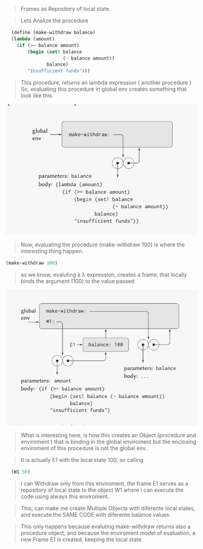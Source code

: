 > Frames as Repository of local state.  

> Lets Analize the procedure 

```scheme
  (define (make-withdraw balance)
  (lambda (amount)
    (if (>= balance amount)
        (begin (set! balance 
                     (- balance amount))
               balance)
        "Insufficient funds")))
```
> This procedure, returns an lambda expression ( another procedure )  
> So, evaluating this procedure in global env creates something that look like this.

![img](../screenshots/SICP/1.png)  
> Now, evaluating the procedure (make-withdraw 100) is where the interesting thing happen.  

``` scheme 
(make-withdraw 100)
```

> as we know, evaluting a λ expression, creates a frame, that locally binds the argument (100) to the value passed

![img](../screenshots/SICP/2.png)  

> What is interesting here, is how this creates an Object (procedure and enviroment ) that is binding in the global enviroment but the enclosing enviroment of this procedure is not the global env.

> It is actually E1 with the local state 100, so calling

```scheme 
  (W1 50)
```
> I can Withdraw only from this enviroment, the frame E1 serves as a repository of local state to the object W1 where i can execute the code using always this enviroment.

> This, can make me create Multiple Objects with diferente local states, and execute the SAME CODE with diferente balance values.

> This only happens because evaluting make-withdraw returns also a procedure object, and because the enviroment model of evaluation, a new Frame E1 is created, keeping the local state.





